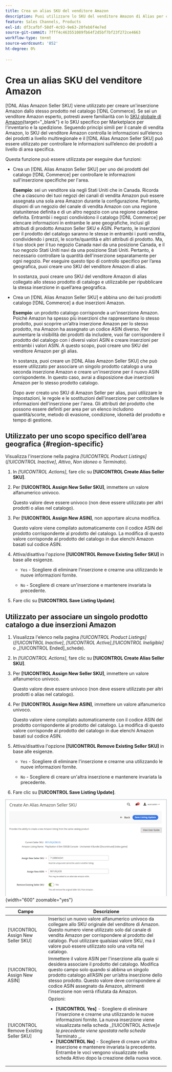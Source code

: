 ```yaml
---
title: Crea un alias SKU del venditore Amazon
description: Puoi utilizzare lo SKU del venditore Amazon di Alias per creare inserzioni Amazon con più impostazioni internazionali dai prodotti del catalogo Commerce.
feature: Sales Channels, Products
exl-id: df3cafbf-58df-4c93-9e63-20feb6f4e7ed
source-git-commit: 7fff4c463551089fb64f2d5bf7bf23f272ce4663
workflow-type: tm+mt
source-wordcount: '852'
ht-degree: 0%

---
```


# Crea un alias SKU del venditore Amazon

[!DNL Alias Amazon Seller SKU] viene utilizzato per creare un&#39;inserzione Amazon dallo stesso prodotto nel catalogo [!DNL Commerce]. Se sei un venditore Amazon esperto, potresti avere familiarità con lo [SKU globale di Amazon](https://sellercentral.amazon.com/gp/help/external/help.html?itemID=201394090){target="_blank"} e lo SKU specifico per Marketplace per l&#39;inventario e la spedizione. Seguendo principi simili per il canale di vendita Amazon, lo SKU del venditore Amazon controlla le informazioni sull’elenco dei prodotti a livello multiregionale e il [!DNL Alias Amazon Seller SKU] può essere utilizzato per controllare le informazioni sull’elenco dei prodotti a livello di area specifica.

Questa funzione può essere utilizzata per eseguire due funzioni:

- Crea un [!DNL Alias Amazon Seller SKU] per uno dei prodotti del catalogo [!DNL Commerce] per controllare le informazioni sull&#39;inserzione specifiche per l&#39;area.

  **Esempio**: sei un venditore sia negli Stati Uniti che in Canada. Ricorda che a ciascuno dei tuoi negozi dei canali di vendita Amazon può essere assegnata una sola area Amazon durante la configurazione. Pertanto, disponi di un negozio del canale di vendita Amazon con una regione statunitense definita e di un altro negozio con una regione canadese definita. Entrambi i negozi condividono il catalogo [!DNL Commerce] per elencare informazioni in entrambe le aree geografiche, inclusi gli attributi di prodotto Amazon Seller SKU e ASIN. Pertanto, le inserzioni per il prodotto del catalogo saranno le stesse in entrambi i punti vendita, condividendo i prezzi, le scorte/quantità e altri attributi di prodotto. Ma, il tuo stock per il tuo negozio Canada navi da una posizione Canada, e il tuo negozio Stati Uniti navi da una posizione Stati Uniti. Pertanto, è necessario controllare la quantità dell&#39;inserzione separatamente per ogni negozio. Per eseguire questo tipo di controllo specifico per l’area geografica, puoi creare uno SKU del venditore Amazon di alias.

  In sostanza, puoi creare uno SKU del venditore Amazon di alias collegato allo stesso prodotto di catalogo e utilizzabile per ripubblicare la stessa inserzione in quell’area geografica.

- Crea un [!DNL Alias Amazon Seller SKU] e abbina uno dei tuoi prodotti catalogo [!DNL Commerce] a due inserzioni Amazon.

  **Esempio**: un prodotto catalogo corrisponde a un&#39;inserzione Amazon. Poiché Amazon ha spesso più inserzioni che rappresentano lo stesso prodotto, puoi scoprire un’altra inserzione Amazon per lo stesso prodotto, ma Amazon ha assegnato un codice ASIN diverso. Per aumentare la visibilità dei prodotti da includere, vuoi far corrispondere il prodotto del catalogo con i diversi valori ASIN e creare inserzioni per entrambi i valori ASIN. A questo scopo, puoi creare uno SKU del venditore Amazon per gli alias.

  In sostanza, puoi creare un [!DNL Alias Amazon Seller SKU] che può essere utilizzato per associare un singolo prodotto catalogo a una seconda inserzione Amazon e creare un&#39;inserzione per il nuovo ASIN corrispondente. In questo caso, avrai a disposizione due inserzioni Amazon per lo stesso prodotto catalogo.

  Dopo aver creato uno SKU di Amazon Seller per alias, puoi utilizzare le impostazioni, le regole e le sostituzioni dell&#39;inserzione per controllare le informazioni dell&#39;inserzione per l&#39;area. Gli attributi del prodotto che possono essere definiti per area per un elenco includono quantità/scorte, metodo di evasione, condizione, idoneità del prodotto e tempo di gestione.

## Utilizzato per uno scopo specifico dell’area geografica {#region-specific}

Visualizza l&#39;inserzione nella pagina _[!UICONTROL Product Listings]_(_[!UICONTROL Inactive]_, _Attivo_, _Non idoneo_ o _Terminato_).

1. In _[!UICONTROL Actions]_, fare clic su **[!UICONTROL Create Alias Seller SKU]**.

1. Per **[!UICONTROL Assign New Seller SKU]**, immettere un valore alfanumerico univoco.

   Questo valore deve essere univoco (non deve essere utilizzato per altri prodotti o alias nel catalogo).

1. Per **[!UICONTROL Assign New ASIN]**, non apportare alcuna modifica.

   Questo valore viene compilato automaticamente con il codice ASIN del prodotto corrispondente al prodotto del catalogo. La modifica di questo valore corrisponde al prodotto del catalogo in due elenchi Amazon basati sul codice ASIN.

1. Attiva/disattiva l&#39;opzione **[!UICONTROL Remove Existing Seller SKU]** in base alle esigenze.

   - `Yes` - Scegliere di eliminare l&#39;inserzione e crearne una utilizzando le nuove informazioni fornite.

   - `No` - Scegliere di creare un&#39;inserzione e mantenere invariata la precedente.

1. Fare clic su **[!UICONTROL Save Listing Update]**.

## Utilizzato per associare un singolo prodotto catalogo a due inserzioni Amazon

1. Visualizza l&#39;elenco nella pagina _[!UICONTROL Product Listings]_(_[!UICONTROL Inactive]_, _[!UICONTROL Active]_,_[!UICONTROL Ineligible]_ o _[!UICONTROL Ended]_schede).

1. In _[!UICONTROL Actions]_, fare clic su **[!UICONTROL Create Alias Seller SKU]**.

1. Per **[!UICONTROL Assign New Seller SKU]**, immettere un valore alfanumerico univoco.

   Questo valore deve essere univoco (non deve essere utilizzato per altri prodotti o alias nel catalogo).

1. Per **[!UICONTROL Assign New ASIN]**, immettere un valore alfanumerico univoco.

   Questo valore viene compilato automaticamente con il codice ASIN del prodotto corrispondente al prodotto del catalogo. La modifica di questo valore corrisponde al prodotto del catalogo in due elenchi Amazon basati sul codice ASIN.

1. Attiva/disattiva l&#39;opzione **[!UICONTROL Remove Existing Seller SKU]** in base alle esigenze.

   - `Yes` - Scegliere di eliminare l&#39;inserzione e crearne una utilizzando le nuove informazioni fornite.

   - `No` - Scegliere di creare un&#39;altra inserzione e mantenere invariata la precedente.

1. Fare clic su **[!UICONTROL Save Listing Update]**.

![crea un alias Amazon Seller SKU](assets/amazon-alias-sku-create.png){width="600" zoomable="yes"}

| Campo | Descrizione |
|-----------------------------------------|----------------------------------------------------------------------------------------------------------------------------------------------------------------------------------------------------------------------------------------------------------------------------------------------------------------------------------------------------------------------------------------------------------------------------|
| [!UICONTROL Assign New Seller SKU] | Inserisci un nuovo valore alfanumerico univoco da collegare allo SKU originale del venditore di Amazon. Questo numero viene utilizzato solo dal canale di vendita Amazon per corrispondere al prodotto del catalogo. Puoi utilizzare qualsiasi valore SKU, ma il valore può essere utilizzato solo una volta nel catalogo. |
| [!UICONTROL Assign New ASIN] | Immettere il valore ASIN per l&#39;inserzione alla quale si desidera associare il prodotto del catalogo. Modifica questo campo solo quando si abbina un singolo prodotto catalogo all’ASIN per un’altra inserzione dello stesso prodotto. Questo valore deve corrispondere al codice ASIN assegnato da Amazon, altrimenti l’inserzione non verrà rifiutata da Amazon. |
| [!UICONTROL Remove Existing Seller SKU] | Opzioni:<ul><li>**[!UICONTROL Yes]** - Scegliere di eliminare l&#39;inserzione e crearne una utilizzando le nuove informazioni fornite. La nuova inserzione viene visualizzata nella scheda _[!UICONTROL Active]_e la precedente viene spostata nella scheda_ Terminato _.</li><li>**[!UICONTROL No]** - Scegliere di creare un&#39;altra inserzione e mantenere invariata la precedente. Entrambe le voci vengono visualizzate nella scheda Attivo dopo la creazione della nuova voce.</li></ul> |
